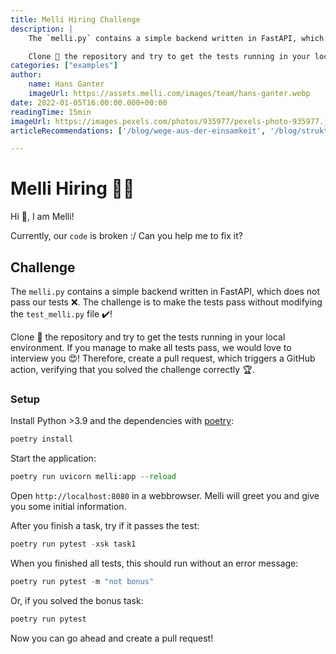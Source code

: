 ```yaml
---
title: Melli Hiring Challenge
description: |
    The `melli.py` contains a simple backend written in FastAPI, which does not pass our tests ❌. The challenge is to make the tests pass without modifying the `test_melli.py` file ✔️!

    Clone 👯 the repository and try to get the tests running in your local environment. If you manage to make all tests pass, we would love to interview you 😍! Therefore, create a pull request, which triggers a GitHub action, verifying that you solved the challenge correctly 🏆.
categories: ["examples"]
author:
    name: Hans Ganter
    imageUrl: https://assets.melli.com/images/team/hans-ganter.webp
date: 2022-01-05T16:00:00.000+00:00
readingTime: 15min
imageUrl: https://images.pexels.com/photos/935977/pexels-photo-935977.jpeg?auto=compress&cs=tinysrgb&dpr=2&h=750&w=1260
articleRecommendations: ['/blog/wege-aus-der-einsamkeit', '/blog/struktur', '/blog/soziale-kontakte']

---
```


# Melli Hiring 👩‍💻

Hi 👋, I am Melli!

Currently, our `code` is broken :/ Can you help me to fix it?

## Challenge

The `melli.py` contains a simple backend written in FastAPI, which does not pass our tests ❌. The challenge is to make the tests pass without modifying the `test_melli.py` file ✔️!

Clone 👯 the repository and try to get the tests running in your local environment. If you manage to make all tests pass, we would love to interview you 😍! Therefore, create a pull request, which triggers a GitHub action, verifying that you solved the challenge correctly 🏆.

### Setup

Install Python >3.9 and the dependencies with [poetry](https://python-poetry.org/):

```python
poetry install
```

Start the application:

```python
poetry run uvicorn melli:app --reload
```

Open `http://localhost:8080` in a webbrowser. Melli will greet you and give you some initial information.

After you finish a task, try if it passes the test:

```python
poetry run pytest -xsk task1
```

When you finished all tests, this should run without an error message:

```python
poetry run pytest -m "not bonus"
```

Or, if you solved the bonus task:

```python
poetry run pytest
```

Now you can go ahead and create a pull request!
